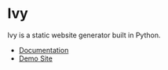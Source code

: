 # Ivy

Ivy is a static website generator built in Python.

* [Documentation](http://www.dmulholl.com/docs/ivy/)
* [Demo Site](http://www.dmulholl.com/demos/ivy/)

